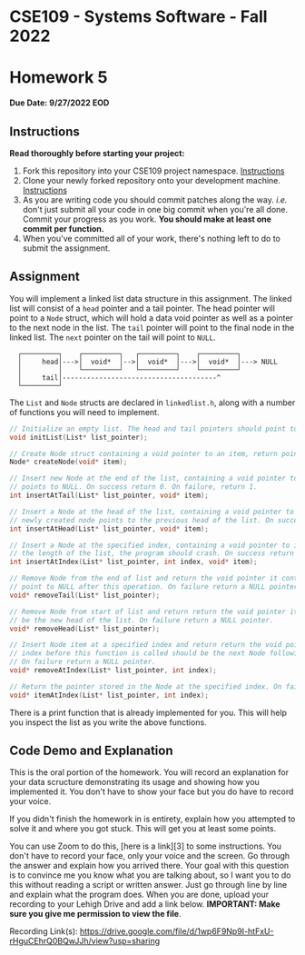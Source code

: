# CSE109 - Systems Software - Fall 2022

# Homework 5

**Due Date: 9/27/2022 EOD**

## Instructions 

**Read thoroughly before starting your project:**

1. Fork this repository into your CSE109 project namespace. [Instructions](https://docs.gitlab.com/ee/workflow/forking_workflow.html#creating-a-fork)
2. Clone your newly forked repository onto your development machine. [Instructions](https://docs.gitlab.com/ee/gitlab-basics/start-using-git.html#clone-a-repository) 
3. As you are writing code you should commit patches along the way. *i.e.* don't just submit all your code in one big commit when you're all done. Commit your progress as you work. **You should make at least one commit per function.**
4. When you've committed all of your work, there's nothing left to do to submit the assignment.

## Assignment

You will implement a linked list data structure in this assignment. The linked list will consist of a `head` pointer and a tail pointer. The head pointer will point to a `Node` struct, which will hold a data void pointer as well as a pointer to the next node in the list. The `tail` pointer will point to the final node in the linked list. The `next` pointer on the tail will point to `NULL`.


```
  ┌─────────┐    ┌─────────┐   ┌─────────┐    ┌─────────┐
  │     head│--->│  void*  │-->│  void*  │--->│  void*  │---> NULL
  │         │    └─────────┘   └─────────┘    └─────────┘
  │     tail│--------------------------------------^
  └─────────┘
```


The `List` and `Node` structs are declared in `linkedlist.h`, along with a number of functions you will need to implement.

```c
// Initialize an empty list. The head and tail pointers should point to NULL.
void initList(List* list_pointer);

// Create Node struct containing a void pointer to an item, return pointer to the newly created Node struct
Node* createNode(void* item);

// Insert new Node at the end of the list, containing a void pointer to item. The next pointer on this Node
// points to NULL. On success return 0. On failure, return 1.
int insertAtTail(List* list_pointer, void* item);

// Insert a Node at the head of the list, containing a void pointer to item. The next pointer on the
// newly created node points to the previous head of the list. On success return 0. On failure, return 1.
int insertAtHead(List* list_pointer, void* item);

// Insert a Node at the specified index, containing a void pointer to item. If the index is greater than
// the length of the list, the program should crash. On success return 0. On failure, return 1.
int insertAtIndex(List* list_pointer, int index, void* item);

// Remove Node from the end of list and return the void pointer it contains. The preceeding Node should
// point to NULL after this operation. On failure return a NULL pointer.
void* removeTail(List* list_pointer);

// Remove Node from start of list and return return the void pointer it contains. The following Node should 
// be the new head of the list. On failure return a NULL pointer.
void* removeHead(List* list_pointer);

// Insert Node item at a specified index and return return the void pointer it contains. The Node at the specified
// index before this function is called should be the next Node following the newly inserted Node.
// On failure return a NULL pointer.
void* removeAtIndex(List* list_pointer, int index);

// Return the pointer stored in the Node at the specified index. On failure return a NULL pointer. 
void* itemAtIndex(List* list_pointer, int index);
```

There is a print function that is already implemented for you. This will help you inspect the list as you write the above functions.

## Code Demo and Explanation

This is the oral portion of the homework. You will record an explanation for your data scructure demonstrating its usage and showing how you implemented it. You don't have to show your face but you do have to record your voice.

If you didn't finish the homework in is entirety, explain how you attempted to solve it and where you got stuck. This will get you at least some points. 

You can use Zoom to do this, [here is a link][3] to some instructions. You don't have to record your face, only your voice and the screen. Go through the answer and explain how you arrived there. Your goal with this question is to convince me you know what you are talking about, so I want you to do this without reading a script or written answer. Just go through line by line and explain what the program does. When you are done, upload your recording to your Lehigh Drive and add a link below. **IMPORTANT: Make sure you give me permission to view the file**.

Recording Link(s): https://drive.google.com/file/d/1wp6F9Np9I-htFxU-rHguCEhrQ0BQwJJh/view?usp=sharing
